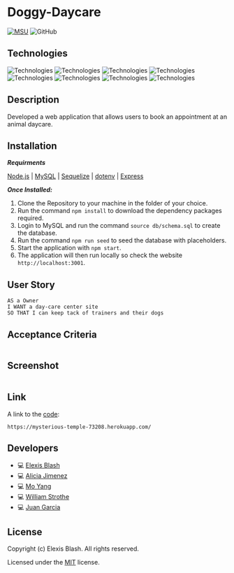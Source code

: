 # Doggy-Daycare
[![MSU](https://img.shields.io/badge/MSU-Coding%20Bootcamp-green/)](https://bootcamp.msu.edu/)
![GitHub](https://img.shields.io/github/license/E-Lexis/Doggy-Daycare)

## Technologies
![Technologies](https://img.shields.io/badge/-Git-F05032?logo=Git&logoColor=white)
![Technologies](https://img.shields.io/badge/-JavaScript-007396?logo=JavaScript&logoColor=white)
![Technologies](https://img.shields.io/badge/-Node.js-339933?logo=Node.js&logoColor=white)
![Technologies](https://img.shields.io/badge/-npm-CB3837?logo=npm&logoColor=white)
![Technologies](https://img.shields.io/badge/-MySQL-4479A1?logo=MySQL&logoColor=white)
![Technologies](https://img.shields.io/badge/-Sequelize-52B0E7?logo=Sequelize&logoColor=white)
![Technologies](https://img.shields.io/badge/-Express-000000?logo=&logoColor=white)
![Technologies](https://img.shields.io/badge/-dotenv-000000?logo=&logoColor=white)

## Description
Developed a web application that allows users to book an appointment at an animal daycare.

## Installation
***Requirments***

[Node.js](https://nodejs.org/en/) | [MySQL](https://www.npmjs.com/package/mysql2) | [Sequelize](https://www.npmjs.com/package/sequelize) | [dotenv](https://www.npmjs.com/package/dotenv) | [Express](https://www.npmjs.com/package/express)

***Once Installed:***
1. Clone the Repository to your machine in the folder of your choice.
2. Run the command ```npm install``` to download the dependency packages required.
3. Login to MySQL and run the command ```source db/schema.sql``` to create the database.
4. Run the command ```npm run seed``` to seed the database with placeholders.
5. Start the application with ```npm start```. 
6. The application will then run locally so check the website ```http://localhost:3001```.

## User Story
```
AS a Owner
I WANT a day-care center site
SO THAT I can keep tack of trainers and their dogs
```

## Acceptance Criteria
```

```

## Screenshot
![]()

## Link
A link to the [code](https://mysterious-temple-73208.herokuapp.com/):
```
https://mysterious-temple-73208.herokuapp.com/
```

## Developers
- :computer: [Elexis Blash](https://github.com/E-Lexis)
- :computer: [Alicia Jimenez](https://github.com/amjimenez)
- :computer:  [Mo Yang](https://github.com/moyangdev)
- :computer: [William Strothe](https://github.com/wwstrothe)
- :computer: [Juan Garcia](https://github.com/jgarcia45)

## License
  Copyright (c) Elexis Blash. All rights reserved.
  
  Licensed under the [MIT](LICENSE) license.
